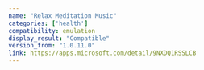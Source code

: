```yaml
---
name: "Relax Meditation Music"
categories: ['health']
compatibility: emulation
display_result: "Compatible"
version_from: "1.0.11.0"
link: https://apps.microsoft.com/detail/9NXDQ1RSSLCB
---
```

